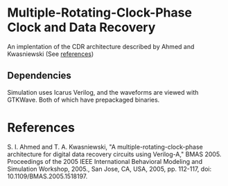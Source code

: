 # Multiple-Rotating-Clock-Phase Clock and Data Recovery

An implentation of the CDR architecture described by Ahmed and Kwasniewski (See [references](#references))

## Dependencies

Simulation uses Icarus Verilog, and the waveforms are viewed with GTKWave. Both of which have prepackaged binaries.

# References

S. I. Ahmed and T. A. Kwasniewski, "A multiple-rotating-clock-phase architecture for digital data recovery circuits using Verilog-A," BMAS 2005. Proceedings of the 2005 IEEE International Behavioral Modeling and Simulation Workshop, 2005., San Jose, CA, USA, 2005, pp. 112-117, doi: 10.1109/BMAS.2005.1518197.

